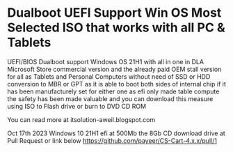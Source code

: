 Dualboot UEFI Support Win OS
Most Selected ISO that works with all PC & Tablets
======
UEFI/BIOS Dualboot support Windows OS 21H1 with all in one in DLA Microsoft Store commercial version and the already paid OEM stall version for all as Tablets and Personal Computers without need of SSD or HDD conversion to MBR or GPT as it is able to boot both sides of internal chip if it has been manufacturely set for either one as efi only made table compute the safety has been made valuable and you can download this measure using ISO to Flash drive or burn to DVD CD ROM

You can read more at itsolution-aweil.blogspot.com

Oct 17th 2023
Windows 10 21H1 efi at 500Mb the 8Gb CD download drive at Pull Request or link below
https://github.com/payeer/CS-Cart-4.x.x/pull/1
